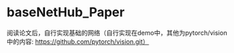 # baseNetHub_Paper
阅读论文后，自行实现基础的网络（自行实现在demo中，其他为pytorch/vision中的内容: https://github.com/pytorch/vision.git）

